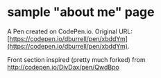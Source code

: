 # sample "about me" page

A Pen created on CodePen.io. Original URL: [https://codepen.io/dburrell/pen/xbddYm](https://codepen.io/dburrell/pen/xbddYm).

Front section inspired (pretty much forked) from http://codepen.io/DivDax/pen/QwdBpo
